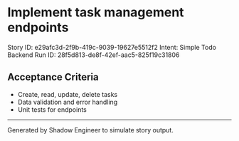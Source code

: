 # Implement task management endpoints

Story ID: e29afc3d-2f9b-419c-9039-19627e5512f2
Intent: Simple Todo Backend
Run ID: 28f5d813-de8f-42ef-aac5-825f19c31806

## Acceptance Criteria
- Create, read, update, delete tasks
- Data validation and error handling
- Unit tests for endpoints

---
Generated by Shadow Engineer to simulate story output.
